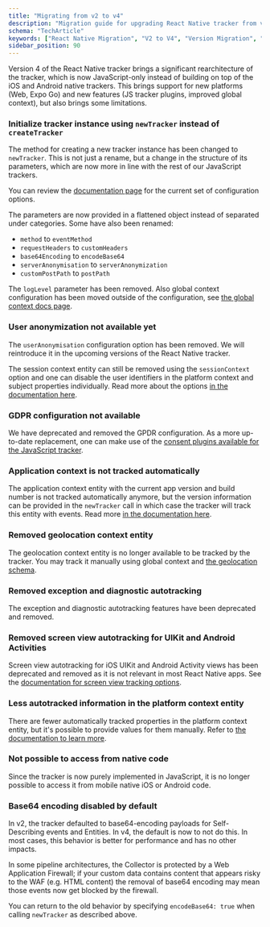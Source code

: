```yaml
---
title: "Migrating from v2 to v4"
description: "Migration guide for upgrading React Native tracker from version 2.x to 4 with enhanced features."
schema: "TechArticle"
keywords: ["React Native Migration", "V2 to V4", "Version Migration", "Upgrade Guide", "Migration Guide", "Breaking Changes"]
sidebar_position: 90
---
```


Version 4 of the React Native tracker brings a significant rearchitecture of the tracker, which is now JavaScript-only instead of building on top of the iOS and Android native trackers.
This brings support for new platforms (Web, Expo Go) and new features (JS tracker plugins, improved global context), but also brings some limitations.

### Initialize tracker instance using `newTracker` instead of `createTracker`

The method for creating a new tracker instance has been changed to `newTracker`.
This is not just a rename, but a change in the structure of its parameters, which are now more in line with the rest of our JavaScript trackers.

You can review the [documentation page](/docs/sources/trackers/react-native-tracker/index.md) for the current set of configuration options.

The parameters are now provided in a flattened object instead of separated under categories.
Some have also been renamed:

- `method` to `eventMethod`
- `requestHeaders` to `customHeaders`
- `base64Encoding` to `encodeBase64`
- `serverAnonymisation` to `serverAnonymization`
- `customPostPath` to `postPath`

The `logLevel` parameter has been removed. Also global context configuration has been moved outside of the configuration, see [the global context docs page](/docs/sources/trackers/react-native-tracker/custom-tracking-using-schemas/global-context/index.md).

### User anonymization not available yet

The `userAnonymisation` configuration option has been removed. We will reintroduce it in the upcoming versions of the React Native tracker.

The session context entity can still be removed using the `sessionContext` option and one can disable the user identifiers in the platform context and subject properties individually. Read more about the options [in the documentation here](/docs/sources/trackers/react-native-tracker/anonymous-tracking/index.md).

### GDPR configuration not available

We have deprecated and removed the GPDR configuration. As a more up-to-date replacement, one can make use of the [consent plugins available for the JavaScript tracker](/docs/sources/trackers/web-trackers/tracking-events/consent-gdpr/index.md).

### Application context is not tracked automatically

The application context entity with the current app version and build number is not tracked automatically anymore, but the version information can be provided in the `newTracker` call in which case the tracker will track this entity with events.
Read more [in the documentation here](/docs/sources/trackers/react-native-tracker/tracking-events/platform-and-application-context/index.md).

### Removed geolocation context entity

The geolocation context entity is no longer available to be tracked by the tracker.
You may track it manually using global context and [the geolocation schema](/docs/events/ootb-data/geolocation/index.md#geolocation-context-entity-tracked-in-apps).

### Removed exception and diagnostic autotracking

The exception and diagnostic autotracking features have been deprecated and removed.

### Removed screen view autotracking for UIKit and Android Activities

Screen view autotracking for iOS UIKit and Android Activity views has been deprecated and removed as it is not relevant in most React Native apps.
See the [documentation for screen view tracking options](/docs/sources/trackers/react-native-tracker/tracking-events/screen-tracking/index.md).

### Less autotracked information in the platform context entity

There are fewer automatically tracked properties in the platform context entity, but it's possible to provide values for them manually.
Refer to [the documentation to learn more](/docs/sources/trackers/react-native-tracker/tracking-events/platform-and-application-context/index.md).

### Not possible to access from native code

Since the tracker is now purely implemented in JavaScript, it is no longer possible to access it from mobile native iOS or Android code.

### Base64 encoding disabled by default

In v2, the tracker defaulted to base64-encoding payloads for Self-Describing events and Entities.
In v4, the default is now to not do this.
In most cases, this behavior is better for performance and has no other impacts.

In some pipeline architectures, the Collector is protected by a Web Application Firewall; if your custom data contains content that appears risky to the WAF (e.g. HTML content) the removal of base64 encoding may mean those events now get blocked by the firewall.

You can return to the old behavior by specifying `encodeBase64: true` when calling `newTracker` as described above.
